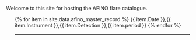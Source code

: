 
Welcome to this site for hosting the AFINO flare catalogue. 

<ul>
<table border="1" cellpadding="4" cellspacing="1" style="border-collapse: collapse">
  {% for item in site.data.afino_master_record %}
    <tr>
      {{ item.Date }},{{ item.Instrument }},{{ item.Detection }},{{ item.period }}
    </tr>
  {% endfor %}
</table>
</ul>
